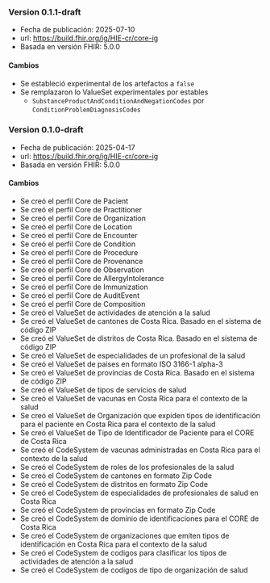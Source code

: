 ### Version 0.1.1-draft 
- Fecha de publicación: 2025-07-10
- url: <https://build.fhir.org/ig/HIE-cr/core-ig>
- Basada en versión FHIR: 5.0.0

#### Cambios
- Se estableció experimental de los artefactos a `false`
- Se remplazaron lo ValueSet experimentales por estables
  - `SubstanceProductAndConditionAndNegationCodes` por `ConditionProblemDiagnosisCodes`

### Version 0.1.0-draft 
- Fecha de publicación: 2025-04-17
- url: <https://build.fhir.org/ig/HIE-cr/core-ig>
- Basada en versión FHIR: 5.0.0

#### Cambios
- Se creó el perfil Core de Pacient
- Se creó el perfil Core de Practitioner
- Se creó el perfil Core de Organization
- Se creó el perfil Core de Location
- Se creó el perfil Core de Encounter
- Se creó el perfil Core de Condition
- Se creó el perfil Core de Procedure
- Se creó el perfil Core de Provenance
- Se creó el perfil Core de Observation
- Se creó el perfil Core de AllergyIntolerance
- Se creó el perfil Core de Immunization
- Se creó el perfil Core de AuditEvent
- Se creó el perfil Core de Composition
- Se creó el ValueSet de actividades de atención a la salud
- Se creó el ValueSet de cantones de Costa Rica. Basado en el sistema de código ZIP
- Se creó el ValueSet de distritos de Costa Rica. Basado en el sistema de código ZIP
- Se creó el ValueSet de especialidades de un profesional de la salud
- Se creó el ValueSet de paises en formato ISO 3166-1 alpha-3
- Se creó el ValueSet de provincias de Costa Rica. Basado en el sistema de código ZIP
- Se creó el ValueSet de tipos de servicios de salud
- Se creó el ValueSet de vacunas en Costa Rica para el contexto de la salud
- Se creó el ValueSet de Organización que expiden tipos de identificación para el paciente en Costa Rica para el contexto de la salud
- Se creó el ValueSet de Tipo de Identificador de Paciente para el CORE de Costa Rica
- Se creó el CodeSystem de vacunas administradas en Costa Rica para el contexto de la salud
- Se creó el CodeSystem de roles de los profesionales de la salud
- Se creó el CodeSystem de cantones en formato Zip Code
- Se creó el CodeSystem de distritos en formato Zip Code
- Se creó el CodeSystem de especialidades de profesionales de salud en Costa Rica
- Se creó el CodeSystem de provincias en formato Zip Code
- Se creó el CodeSystem de dominio de identificaciones para el CORE de Costa Rica
- Se creó el CodeSystem de organizaciones que emiten tipos de identificación en Costa Rica para el contexto de la salud
- Se creó el CodeSystem de codigos para clasificar los tipos de actividades de atención a la salud
- Se creó el CodeSystem de codigos de tipo de organización de salud
